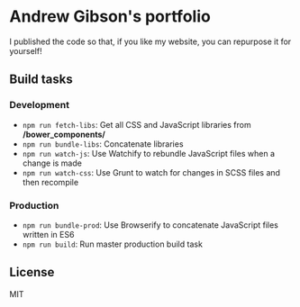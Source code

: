# Andrew Gibson's portfolio
I published the code so that, if you like my website, you can repurpose it for yourself!

## Build tasks

### Development
+ `npm run fetch-libs`: Get all CSS and JavaScript libraries from **/bower_components/**
+ `npm run bundle-libs`: Concatenate libraries
+ `npm run watch-js`: Use Watchify to rebundle JavaScript files when a change is made
+ `npm run watch-css`: Use Grunt to watch for changes in SCSS files and then recompile

### Production
+ `npm run bundle-prod`: Use Browserify to concatenate JavaScript files written in ES6
+ `npm run build`: Run master production build task

## License
MIT
